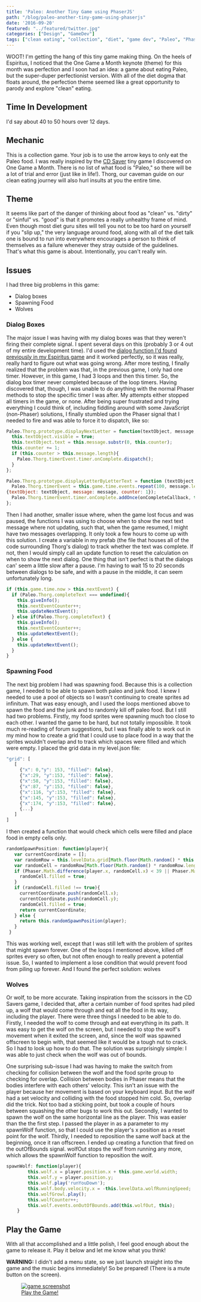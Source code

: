 ```yaml
---
title: 'Paleo: Another Tiny Game using PhaserJS'
path: "/blog/paleo-another-tiny-game-using-phaserjs"
date: '2016-09-20'
featured: "../featured/twitter.jpg"
categories: ["Design", "GameDev"]
tags: ["clean eating", "collection", "diet", "game dev", "Paleo", "Phaser"]
---
```


WOOT! I'm getting the hang of this tiny game making thing. On the heels of Espiritus, I noticed that the One Game a Month keynote (theme) for this month was perfection and I soon had an idea: a game about eating Paleo, but the super-duper perfectionist version. With all of the diet dogma that floats around, the perfection theme seemed like a great opportunity to parody and explore "clean" eating.

## Time In Development

I'd say about 40 to 50 hours over 12 days.

## Mechanic

This is a collection game. Your job is to use the arrow keys to only eat the Paleo food. I was really inspired by the [CD Saver](http://www.lexaloffle.com/bbs/?tid=27611) tiny game I discovered on One Game a Month. There is no list of what food is "Paleo," so there will be a lot of trial and error (just like in life!). Thorg, our caveman guide on our clean eating journey will also hurl insults at you the entire time.

## Theme

It seems like part of the danger of thinking about food as "clean" vs. "dirty" or "sinful" vs. "good" is that it promotes a really unhealthy frame of mind. Even though most diet guru sites will tell you not to be too hard on yourself if you "slip up," the very language around food, along with all of the diet talk one is bound to run into everywhere encourages a person to think of themselves as a failure whenever they stray outside of the guidelines. That's what this game is about. Intentionally, you can't really win.

## Issues

I had three big problems in this game:

*   Dialog boxes
*   Spawning Food
*   Wolves

### Dialog Boxes

The major issue I was having with my dialog boxes was that they weren't firing their complete signal. I spent several days on this (probably 3 or 4 out of my entire development time). I'd used the [dialog function I'd found previously in my Espiritus game](/blog/espiritus-a-teeny-tiny-game-made-using-phaser-js/) and it worked perfectly, so it was really, really hard to figure out what was going wrong. After more testing, I finally realized that the problem was that, in the previous game, I only had one timer. However, in this game, I had 3 loops and then this timer. So, the dialog box timer never completed because of the loop timers. Having discovered that, though, I was unable to do anything with the normal Phaser methods to stop the specific timer I was after. My attempts either stopped all timers in the game, or none. After being super frustrated and trying everything I could think of, including fiddling around with some JavaScript (non-Phaser) solutions, I finally stumbled upon the Phaser signal that I needed to fire and was able to force it to dispatch, like so:

```javascript
Paleo.Thorg.prototype.displayNextLetter = function(textObject, message, counter) {
  this.textObject.visible = true;
  this.textObject.text = this.message.substr(0, this.counter);
  this.counter += 1;
  if (this.counter > this.message.length){
    Paleo.Thorg.timerEvent.timer.onComplete.dispatch();
  }
};

Paleo.Thorg.prototype.displayLetterByLetterText = function (textObject, message, onCompleteCallback) {
  Paleo.Thorg.timerEvent = this.game.time.events.repeat(100, message.length, this.displayNextLetter,
{textObject: textObject, message: message, counter: 1});
  Paleo.Thorg.timerEvent.timer.onComplete.addOnce(onCompleteCallback, this, 10);
};
```

Then I had another, smaller issue where, when the game lost focus and was paused, the functions I was using to choose when to show the next text message where not updating, such that, when the game resumed, I might have two messages overlapping. It only took a few hours to come up with this solution. I create a variable in my prefab (the file that houses all of the code surrounding Thorg's dialog) to track whether the text was complete. If not, then I would simply call an update function to reset the calculation on when to show the next dialog. One thing that isn't perfect is that the dialogs can' seem a little slow after a pause. I'm having to wait 15 to 20 seconds between dialogs to be safe, and with a pause in the middle, it can seem unfortunately long.

```javascript
if (this.game.time.now > this.nextEvent) {
  if (Paleo.Thorg.completeText === undefined){
    this.giveInfo();
    this.nextEventCounter++;
    this.updateNextEvent();
  } else if(Paleo.Thorg.completeText) {
    this.giveInfo();
    this.nextEventCounter++;
    this.updateNextEvent();
  } else {
    this.updateNextEvent();
  }
}
```

### Spawning Food

The next big problem I had was spawning food. Because this is a collection game, I needed to be able to spawn both paleo and junk food. I knew I needed to use a pool of objects so I wasn't continuing to create sprites ad infinitum. That was easy enough, and I used the loops mentioned above to spawn the food and the junk and to randomly kill off paleo food. But I still had two problems. Firstly, my food sprites were spawning much too close to each other. I wanted the game to be hard, but not totally impossible. It took much re-reading of forum suggestions, but I was finally able to work out in my mind how to create a grid that I could use to place food in a way that the sprites wouldn't overlap and to track which spaces were filled and which were empty. I placed the grid data in my level.json file:

```javascript
"grid": [
   [
     {"x": 0,"y": 153, "filled": false},
     {"x":29, "y":153, "filled": false},
     {"x":58, "y":153, "filled": false},
     {"x":87, "y":153, "filled": false},
     {"x":116, "y":153, "filled": false},
     {"x":145, "y":153, "filled": false},
     {"x":174, "y":153, "filled": false},
     {...}
   ]
]
```

I then created a function that would check which cells were filled and place food in empty cells only.

```javascript
randomSpawnPosition: function(player){
   var currentCoordinate = [];
   var randomRow = this.levelData.grid[Math.floor(Math.random() * this.levelData.grid.length)];
   var randomCell = randomRow[Math.floor(Math.random() * randomRow.length)];
   if (Phaser.Math.difference(player.x, randomCell.x) < 39 || Phaser.Math.difference(player.y, randomCell.y) < 39) {
     randomCell.filled = true;
   }
   if (randomCell.filled !== true){
     currentCoordinate.push(randomCell.x);
     currentCoordinate.push(randomCell.y);
     randomCell.filled = true;
     return currentCoordinate;
   } else {
     return this.randomSpawnPosition(player);
   }
 }
```

This was working well, except that I was still left with the problem of sprites that might spawn forever. One of the loops I mentioned above, killed off sprites every so often, but not often enough to really prevent a potential issue. So, I wanted to implement a lose condition that would prevent food from piling up forever. And I found the perfect solution: wolves

### Wolves

Or wolf, to be more accurate. Taking inspiration from the scissors in the CD Savers game, I decided that, after a certain number of food sprites had piled up, a wolf that would come through and eat all the food in its way, including the player. There were three things I needed to be able to do. Firstly, I needed the wolf to come through and eat everything in its path. It was easy to get the wolf on the screen, but I needed to stop the wolf's movement when it exited the screen, and, since the wolf was spawned offscreen to begin with, that seemed like it would be a tough nut to crack. So I had to look up how to do that. The solution was surprisingly simple: I was able to just check when the wolf was out of bounds.

One surprising sub-issue I had was having to make the switch from checking for collision between the wolf and the food sprite group to checking for overlap. Collision between bodies in Phaser means that the bodies interfere with each others' velocity. This isn't an issue with the player because her movement is based on your keyboard input. But the wolf had a set velocity and colliding with the food stopped him cold. So, overlap did the trick. Not too bad a sticking point, but took a couple of hours between squashing the other bugs to work this out. Secondly, I wanted to spawn the wolf on the same horizontal line as the player. This was easier than the the first step. I passed the player in as a parameter to my spawnWolf function, so that I could use the player's x position as a reset point for the wolf. Thirdly, I needed to reposition the same wolf back at the beginning, once it ran offscreen. I ended up creating a function that fired on the outOfBounds signal. wolfOut stops the wolf from running any more, which allows the spawnWolf function to reposition the wolf.

```javascript
spawnWolf: function(player){
        this.wolf.x = player.position.x + this.game.world.width;
        this.wolf.y = player.position.y;
        this.wolf.play('runYouDown');
        this.wolf.body.velocity.x = -this.levelData.wolfRunningSpeed;
        this.wolfGrowl.play();
        this.wolfCounter++;
        this.wolf.events.onOutOfBounds.add(this.wolfOut, this);
    }
```

## Play the Game

With all that accomplished and a little polish, I feel good enough about the game to release it. Play it below and let me know what you think!

**WARNING:** I didn't add a menu state, so we just launch straight into the game and the music begins immediately! So be prepared! (There is a mute button on the screen).

<figure>
  <a href="https://anthkris.itch.io/paleo" target="blank">
    <img
    sizes="(max-width: 810px) 100vw, 810px"
    srcset="https://res.cloudinary.com/dhdaswa6t/image/upload/f_auto,q_60,w_203/v1530396697/blog/Screen-Shot-2016-09-18-at-12.50.54-PM.png 203w,
            https://res.cloudinary.com/dhdaswa6t/image/upload/f_auto,q_60,w_405/v1530396697/blog/Screen-Shot-2016-09-18-at-12.50.54-PM.png 405w,
            https://res.cloudinary.com/dhdaswa6t/image/upload/f_auto,q_60,w_810/v1530396697/blog/Screen-Shot-2016-09-18-at-12.50.54-PM.png 810w,
            https://res.cloudinary.com/dhdaswa6t/image/upload/f_auto,q_60,w_1215/v1530396697/blog/Screen-Shot-2016-09-18-at-12.50.54-PM.png 1215w"
    src="https://res.cloudinary.com/dhdaswa6t/image/upload/f_auto,q_60,w_810/v1530396697/blog/Screen-Shot-2016-09-18-at-12.50.54-PM.png"
    alt="game screenshot" />
    <figcaption>Play the Game!</figcaption>
  </a>
</figure>
